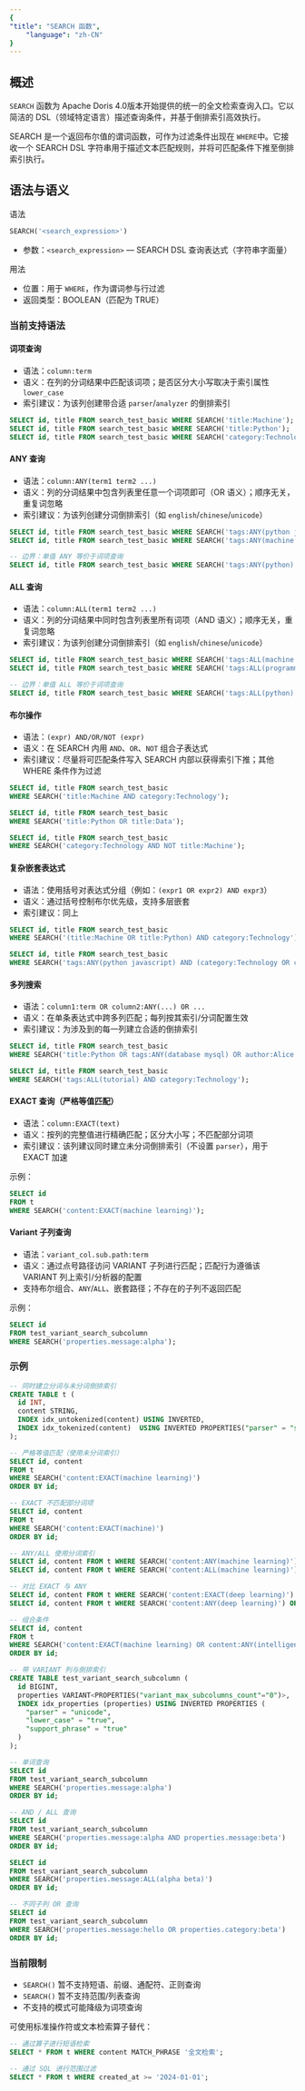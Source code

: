 ```yaml
---
{
"title": "SEARCH 函数",
    "language": "zh-CN"
}
---
```


## 概述

`SEARCH` 函数为 Apache Doris 4.0版本开始提供的统一的全文检索查询入口。它以简洁的 DSL（领域特定语言）描述查询条件，并基于倒排索引高效执行。


SEARCH 是一个返回布尔值的谓词函数，可作为过滤条件出现在 `WHERE`中。它接收一个 SEARCH DSL 字符串用于描述文本匹配规则，并将可匹配条件下推至倒排索引执行。


## 语法与语义

语法

```sql
SEARCH('<search_expression>')
```

- 参数：`<search_expression>` — SEARCH DSL 查询表达式（字符串字面量）

用法

- 位置：用于 `WHERE`，作为谓词参与行过滤
- 返回类型：BOOLEAN（匹配为 TRUE）

### 当前支持语法

#### 词项查询
- 语法：`column:term`
- 语义：在列的分词结果中匹配该词项；是否区分大小写取决于索引属性 `lower_case`
- 索引建议：为该列创建带合适 `parser`/`analyzer` 的倒排索引
```sql
SELECT id, title FROM search_test_basic WHERE SEARCH('title:Machine');
SELECT id, title FROM search_test_basic WHERE SEARCH('title:Python');
SELECT id, title FROM search_test_basic WHERE SEARCH('category:Technology');
```

#### ANY 查询
- 语法：`column:ANY(term1 term2 ...)`
- 语义：列的分词结果中包含列表里任意一个词项即可（OR 语义）；顺序无关，重复词忽略
- 索引建议：为该列创建分词倒排索引（如 `english`/`chinese`/`unicode`）
```sql
SELECT id, title FROM search_test_basic WHERE SEARCH('tags:ANY(python javascript)');
SELECT id, title FROM search_test_basic WHERE SEARCH('tags:ANY(machine learning tutorial)');

-- 边界：单值 ANY 等价于词项查询
SELECT id, title FROM search_test_basic WHERE SEARCH('tags:ANY(python)');
```

#### ALL 查询
- 语法：`column:ALL(term1 term2 ...)`
- 语义：列的分词结果中同时包含列表里所有词项（AND 语义）；顺序无关，重复词忽略
- 索引建议：为该列创建分词倒排索引（如 `english`/`chinese`/`unicode`）
```sql
SELECT id, title FROM search_test_basic WHERE SEARCH('tags:ALL(machine learning)');
SELECT id, title FROM search_test_basic WHERE SEARCH('tags:ALL(programming tutorial)');

-- 边界：单值 ALL 等价于词项查询
SELECT id, title FROM search_test_basic WHERE SEARCH('tags:ALL(python)');
```

#### 布尔操作
- 语法：`(expr) AND/OR/NOT (expr)`
- 语义：在 SEARCH 内用 `AND`、`OR`、`NOT` 组合子表达式
- 索引建议：尽量将可匹配条件写入 SEARCH 内部以获得索引下推；其他 WHERE 条件作为过滤
```sql
SELECT id, title FROM search_test_basic
WHERE SEARCH('title:Machine AND category:Technology');

SELECT id, title FROM search_test_basic
WHERE SEARCH('title:Python OR title:Data');

SELECT id, title FROM search_test_basic
WHERE SEARCH('category:Technology AND NOT title:Machine');
```

#### 复杂嵌套表达式
- 语法：使用括号对表达式分组（例如：`(expr1 OR expr2) AND expr3`）
- 语义：通过括号控制布尔优先级，支持多层嵌套
- 索引建议：同上
```sql
SELECT id, title FROM search_test_basic
WHERE SEARCH('(title:Machine OR title:Python) AND category:Technology');

SELECT id, title FROM search_test_basic
WHERE SEARCH('tags:ANY(python javascript) AND (category:Technology OR category:Programming)');
```

#### 多列搜索
- 语法：`column1:term OR column2:ANY(...) OR ...`
- 语义：在单条表达式中跨多列匹配；每列按其索引/分词配置生效
- 索引建议：为涉及到的每一列建立合适的倒排索引
```sql
SELECT id, title FROM search_test_basic
WHERE SEARCH('title:Python OR tags:ANY(database mysql) OR author:Alice');

SELECT id, title FROM search_test_basic
WHERE SEARCH('tags:ALL(tutorial) AND category:Technology');
```

#### EXACT 查询（严格等值匹配）

- 语法：`column:EXACT(text)`
- 语义：按列的完整值进行精确匹配；区分大小写；不匹配部分词项
- 索引建议：该列建议同时建立未分词倒排索引（不设置 `parser`），用于 EXACT 加速

示例：

```sql
SELECT id
FROM t
WHERE SEARCH('content:EXACT(machine learning)');
```

#### Variant 子列查询

- 语法：`variant_col.sub.path:term`
- 语义：通过点号路径访问 VARIANT 子列进行匹配；匹配行为遵循该 VARIANT 列上索引/分析器的配置
- 支持布尔组合、`ANY`/`ALL`、嵌套路径；不存在的子列不返回匹配

示例：

```sql
SELECT id
FROM test_variant_search_subcolumn
WHERE SEARCH('properties.message:alpha');
```

### 示例

```sql
-- 同时建立分词与未分词倒排索引
CREATE TABLE t (
  id INT,
  content STRING,
  INDEX idx_untokenized(content) USING INVERTED,
  INDEX idx_tokenized(content)  USING INVERTED PROPERTIES("parser" = "standard")
);

-- 严格等值匹配（使用未分词索引）
SELECT id, content
FROM t
WHERE SEARCH('content:EXACT(machine learning)')
ORDER BY id;

-- EXACT 不匹配部分词项
SELECT id, content
FROM t
WHERE SEARCH('content:EXACT(machine)')
ORDER BY id;

-- ANY/ALL 使用分词索引
SELECT id, content FROM t WHERE SEARCH('content:ANY(machine learning)') ORDER BY id;
SELECT id, content FROM t WHERE SEARCH('content:ALL(machine learning)') ORDER BY id;

-- 对比 EXACT 与 ANY
SELECT id, content FROM t WHERE SEARCH('content:EXACT(deep learning)') ORDER BY id;
SELECT id, content FROM t WHERE SEARCH('content:ANY(deep learning)') ORDER BY id;

-- 组合条件
SELECT id, content
FROM t
WHERE SEARCH('content:EXACT(machine learning) OR content:ANY(intelligence)')
ORDER BY id;

-- 带 VARIANT 列与倒排索引
CREATE TABLE test_variant_search_subcolumn (
  id BIGINT,
  properties VARIANT<PROPERTIES("variant_max_subcolumns_count"="0")>,
  INDEX idx_properties (properties) USING INVERTED PROPERTIES (
    "parser" = "unicode",
    "lower_case" = "true",
    "support_phrase" = "true"
  )
);

-- 单词查询
SELECT id
FROM test_variant_search_subcolumn
WHERE SEARCH('properties.message:alpha')
ORDER BY id;

-- AND / ALL 查询
SELECT id
FROM test_variant_search_subcolumn
WHERE SEARCH('properties.message:alpha AND properties.message:beta')
ORDER BY id;

SELECT id
FROM test_variant_search_subcolumn
WHERE SEARCH('properties.message:ALL(alpha beta)')
ORDER BY id;

-- 不同子列 OR 查询
SELECT id
FROM test_variant_search_subcolumn
WHERE SEARCH('properties.message:hello OR properties.category:beta')
ORDER BY id;
```

### 当前限制

- `SEARCH()` 暂不支持短语、前缀、通配符、正则查询
- `SEARCH()` 暂不支持范围/列表查询
- 不支持的模式可能降级为词项查询

可使用标准操作符或文本检索算子替代：

```sql
-- 通过算子进行短语检索
SELECT * FROM t WHERE content MATCH_PHRASE '全文检索';

-- 通过 SQL 进行范围过滤
SELECT * FROM t WHERE created_at >= '2024-01-01';
```
